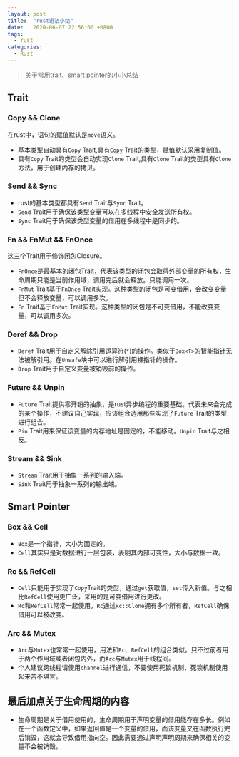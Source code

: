 ```yaml
---
layout: post
title:  "rust语法小结"
date:   2020-06-07 22:56:00 +0800
tags:
  - rust
categories:
  - Rust
---
```


> 关于常用trait、smart pointer的小小总结

## Trait

### Copy && Clone
在rust中，语句的赋值默认是`move`语义。
+ 基本类型自动具有`Copy` Trait,具有`Copy` Trait的类型，赋值默认采用复制值。 
+ 具有`Copy` Trait的类型会自动实现`Clone` Trait,具有`Clone` Trait的类型具有`Clone`方法，用于创建内存的拷贝。
### Send && Sync
+ rust的基本类型都具有`Send` Trait与`Sync` Trait。
+ `Send` Trait用于确保该类型变量可以在多线程中安全发送所有权。
+ `Sync` Trait用于确保该类型变量的借用在多线程中是同步的。
### Fn && FnMut && FnOnce
这三个Trait用于修饰闭包Closure。
+ `FnOnce`是最基本的闭包Trait，代表该类型的闭包会取得外部变量的所有权，生命周期只能是当前作用域，调用完后就会释放。只能调用一次。
+ `FnMut` Trait基于`FnOnce` Trait实现。这种类型的闭包是可变借用，会改变变量但不会释放变量，可以调用多次。
+ `Fn` Trait基于`FnMut` Trait实现。这种类型的闭包是不可变借用，不能改变变量，可以调用多次。
### Deref && Drop
+ `Deref` Trait用于自定义解除引用运算符(`*`)的操作。类似于`Box<T>`的智能指针无法被解引用。在`Unsafe`块中可以进行解引用裸指针的操作。
+ `Drop` Trait用于自定义变量被销毁前的操作。
### Future && Unpin
+ `Future` Trait提供零开销的抽象，是rust异步编程的重要基础。代表未来会完成的某个操作，不建议自己实现，应该组合选用那些实现了`Future` Trait的类型进行组合。
+ `Pin` Trait用来保证该变量的内存地址是固定的，不能移动。`Unpin` Trait与之相反。
### Stream && Sink
+ `Stream` Trait用于抽象一系列的输入端。
+ `Sink` Trait用于抽象一系列的输出端。
## Smart Pointer

### Box && Cell
+ `Box`是一个指针，大小为固定的。
+ `Cell`其实只是对数据进行一层包装，表明其内部可变性，大小与数据一致。
### Rc && RefCell
+ `Cell`只能用于实现了`Copy`Trait的类型，通过`get`获取值，`set`传入新值。与之相比`RefCell`使用更广泛，采用的是可变借用进行更改。
+ `Rc`和`RefCell`常常一起使用，`Rc`通过`Rc::Clone`拥有多个所有者，`RefCell`确保借用可以被改变。
### Arc && Mutex
+ `Arc`与`Mutex`也常常一起使用，用法和`Rc`、`RefCell`的组合类似。只不过前者用于两个作用域或者闭包内外，而`Arc`与`Mutex`用于线程间。
+ 个人建议跨线程请使用`channel`进行通信，不要使用死锁机制，死锁机制使用起来苦不堪言。
## 最后加点关于生命周期的内容
+ 生命周期是关于借用使用的，生命周期用于声明变量的借用能存在多长。例如在一个函数定义中，如果返回值是一个变量的借用，而该变量又在函数执行完后销毁，这就会导致借用指向空。因此需要通过声明声明周期来确保相关的变量不会被销毁。
